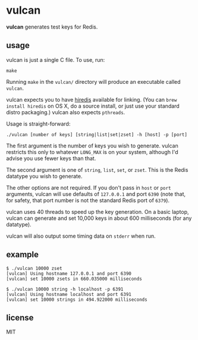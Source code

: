 vulcan
=======

**vulcan** generates test keys for Redis.

usage
------

vulcan is just a single C file. To use, run:

```
make
```

Running `make` in the `vulcan/` directory will produce an executable called `vulcan`.

vulcan expects you to have
[hiredis](https://github.com/redis/hiredis.git) available for linking. (You can
`brew install hiredis` on OS X, do a source install, or just use your standard
distro packaging.) vulcan also expects `pthreads`.

Usage is straight-forward:

```
./vulcan [number of keys] [string|list|set|zset] -h [host] -p [port]
```

The first argument is the number of keys you wish to generate. vulcan
restricts this only to whatever `LONG_MAX` is on your system,
although I'd advise you use fewer keys than that.

The second argument is one of `string`, `list`, `set`, or
`zset`. This is the Redis datatype you wish to generate.

The other options are not required. If you don't pass in `host` or `port`
arguments, vulcan will use defaults of `127.0.0.1` and port `6390`
(note that, for safety, that port number is not the standard
Redis port of `6379`).

vulcan uses 40 threads to speed up the key generation. On a basic laptop,
vulcan can generate and set 10,000 keys in about 600 milliseconds (for any
datatype).

vulcan will also output some timing data on `stderr` when run.

example
---------

```
$ ./vulcan 10000 zset
[vulcan] Using hostname 127.0.0.1 and port 6390
[vulcan] set 10000 zsets in 660.035000 milliseconds
```

```
$ ./vulcan 10000 string -h localhost -p 6391
[vulcan] Using hostname localhost and port 6391
[vulcan] set 10000 strings in 494.922000 milliseconds
```

license
--------

MIT

